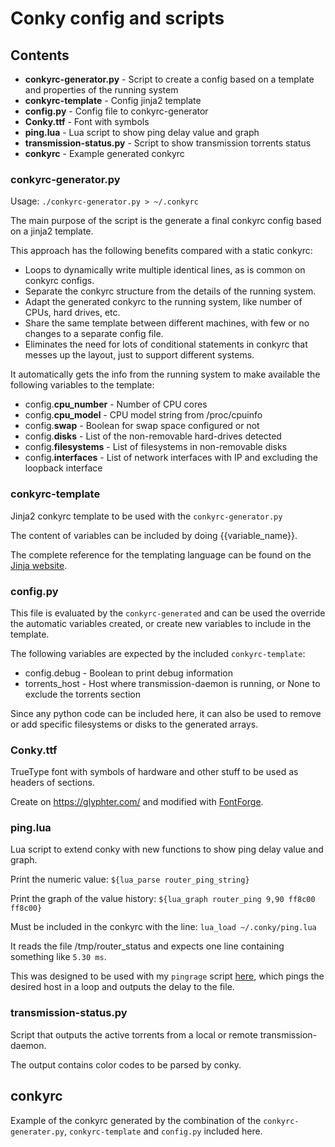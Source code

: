 # Conky config and scripts

## Contents
  * **conkyrc-generator.py** - Script to create a config based on a template and properties of the running system
  * **conkyrc-template** - Config jinja2 template
  * **config.py** - Config file to conkyrc-generator
  * **Conky.ttf** - Font with symbols
  * **ping.lua** - Lua script to show ping delay value and graph
  * **transmission-status.py** - Script to show transmission torrents status
  * **conkyrc** - Example generated conkyrc

### conkyrc-generator.py

Usage: `./conkyrc-generator.py > ~/.conkyrc`

The main purpose of the script is the generate a final conkyrc config based on a jinja2 template.

This approach has the following benefits compared with a static conkyrc:
  * Loops to dynamically write multiple identical lines, as is common on conkyrc configs.
  * Separate the conkyrc structure from the details of the running system.
  * Adapt the generated conkyrc to the running system, like number of CPUs, hard drives, etc.
  * Share the same template between different machines, with few or no changes to a separate config file.
  * Eliminates the need for lots of conditional statements in conkyrc that messes up the layout, just to support different systems.

It automatically gets the info from the running system to make available the following variables to the template:
  * config.**cpu_number** - Number of CPU cores
  * config.**cpu_model** - CPU model string from /proc/cpuinfo
  * config.**swap** - Boolean for swap space configured or not
  * config.**disks** - List of the non-removable hard-drives detected
  * config.**filesystems** - List of filesystems in non-removable disks
  * config.**interfaces** - List of network interfaces with IP and excluding the loopback interface

### conkyrc-template

Jinja2 conkyrc template to be used with the `conkyrc-generator.py`

The content of variables can be included by doing {{variable\_name}}.

The complete reference for the templating language can be found on the [Jinja website](http://jinja.pocoo.org/).

### config.py

This file is evaluated by the `conkyrc-generated` and can be used the override the automatic variables created,
or create new variables to include in the template.

The following variables are expected by the included `conkyrc-template`:
  * config.debug - Boolean to print debug information
  * torrents_host - Host where transmission-daemon is running, or None to exclude the torrents section

Since any python code can be included here, it can also be used to remove or add specific filesystems or disks to the generated arrays.

### Conky.ttf

TrueType font with symbols of hardware and other stuff to be used as headers of sections.

Create on https://glyphter.com/ and modified with [FontForge](http://fontforge.github.io/en-US/).

### ping.lua

Lua script to extend conky with new functions to show ping delay value and graph.

Print the numeric value: `${lua_parse router_ping_string}`

Print the graph of the value history: `${lua_graph router_ping 9,90 ff8c00 ff8c00}`

Must be included in the conkyrc with the line: `lua_load ~/.conky/ping.lua`

It reads the file /tmp/router\_status and expects one line containing something like `5.30 ms`.

This was designed to be used with my `pingrage` script [here](https://github.com/Aparicio99/scripts/blob/master/pingrate), which pings the desired host in a loop and outputs the delay to the file.

### transmission-status.py

Script that outputs the active torrents from a local or remote transmission-daemon.

The output contains color codes to be parsed by conky.

## conkyrc

Example of the conkyrc generated by the combination of the `conkyrc-generater.py`, `conkyrc-template` and `config.py` included here.

